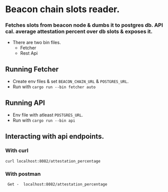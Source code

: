 # Beacon chain slots reader.

### Fetches slots from beacon node & dumbs it to postgres db. API cal. average attestation percent over db slots & exposes it.
- There are two bin files.
    - Fetcher
    - Rest Api


## Running Fetcher

- Create env files & set `BEACON_CHAIN_URL` & `POSTGRES_URL`.
- Run with `cargo run --bin fetcher auto`


## Running API
 
- Env file with atleast `POSTGRES_URL`.
- Run with `cargo run --bin api`


## Interacting with api endpoints.

### With curl 

```
curl localhost:8082/attestation_percentage
```

### With postman

```
 Get -  localhost:8082/attestation_percentage
```

